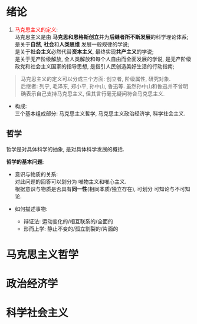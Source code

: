 
# 绪论

1. <span style="color:red">马克思主义的定义</span>:  
	马克思主义是由 **马克思和恩格斯创立**并为**后继者所不断发展**的科学理论体系;  
	是关于**自然**, **社会**和**人类思维** 发展一般规律的学说;  
	是关于**社会主义**必然代替**资本主义**, 最终实现**共产主义**的学说;  
	是关于无产阶级解放, 全人类解放和每个人自由而全面发展的学说, 是无产阶级政党和社会主义国家的指导思想, 是指引人民创造美好生活的行动指南;  

> 马克思主义的定义可以分成三个方面: 创立者, 阶级属性, 研究对象.  
> 后继者: 列宁, 毛泽东, 郑小平, 孙中山, 鲁迅等. 虽然孙中山和鲁迅并不曾明确表示自己支持马克思主义, 但其言行毫无疑问符合马克思主义.  


- 构成:  
	三个基本组成部分: 马克思主义哲学, 马克思主义政治经济学, 科学社会主义.  


## 哲学

哲学是对具体科学的抽象, 是对具体科学发展的概括.  

**哲学的基本问题**:  
- 意识与物质的关系:  
	对此问题的回答可以划分为 唯物主义和唯心主义.  
	根据意识与物质是否具有**同一性**(相同本质/独立存在), 可划分 可知论与不可知论.  

- 如何描述事物:  
	- 辩证法: 运动变化的/相互联系的/全面的  
	- 形而上学: 静止不变的/孤立割裂的/片面的  



# 马克思主义哲学




# 政治经济学




# 科学社会主义